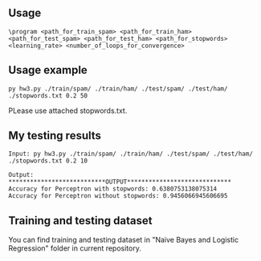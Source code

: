 Usage
-----

	\program <path_for_train_spam> <path_for_train_ham> <path_for_test_spam> <path_for_test_ham> <path_for_stopwords> <learning_rate> <number_of_loops_for_convergence>

Usage example
-------------

	py hw3.py ./train/spam/ ./train/ham/ ./test/spam/ ./test/ham/ ./stopwords.txt 0.2 50

PLease use attached stopwords.txt.

My testing results
------------------

	Input: py hw3.py ./train/spam/ ./train/ham/ ./test/spam/ ./test/ham/ ./stopwords.txt 0.2 10

	Output:
	***************************OUTPUT*****************************
	Accuracy for Perceptron with stopwords: 0.6380753138075314
	Accuracy for Perceptron without stopwords: 0.9456066945606695

Training and testing dataset
----------------------------

You can find training and testing dataset in "Naive Bayes and Logistic Regression" folder in current repository.